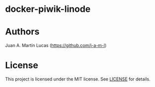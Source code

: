 # docker-piwik-linode

# Authors
Juan A. Martín Lucas (https://github.com/j-a-m-l)

# License
This project is licensed under the MIT license. See [LICENSE](LICENSE) for details.
